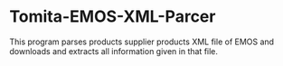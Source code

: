 # Tomita-EMOS-XML-Parcer

This program parses products supplier products XML file of EMOS and downloads and extracts all information given in that file.
